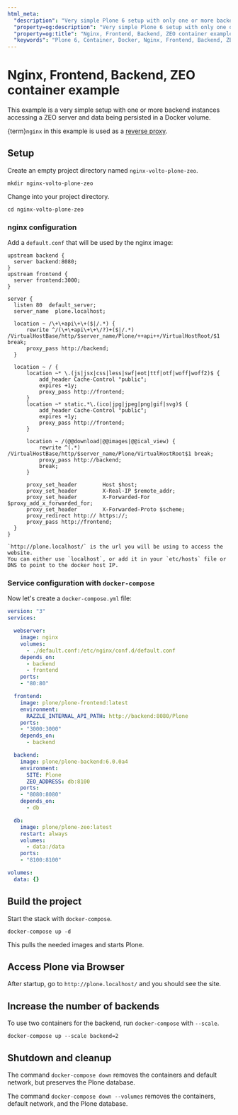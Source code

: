 ```yaml
---
html_meta:
  "description": "Very simple Plone 6 setup with only one or more backend instances accessing a ZEO server and data being persisted in a Docker volume."
  "property=og:description": "Very simple Plone 6 setup with only one or more backend instances accessing a ZEO server and data being persisted in a Docker volume."
  "property=og:title": "Nginx, Frontend, Backend, ZEO container example"
  "keywords": "Plone 6, Container, Docker, Nginx, Frontend, Backend, ZEO"
---
```


# Nginx, Frontend, Backend, ZEO container example

This example is a very simple setup with one or more backend instances accessing a ZEO server and data being persisted in a Docker volume.

{term}`nginx` in this example is used as a [reverse proxy](https://docs.nginx.com/nginx/admin-guide/web-server/reverse-proxy/).


## Setup

Create an empty project directory named `nginx-volto-plone-zeo`.

```shell
mkdir nginx-volto-plone-zeo
```

Change into your project directory.

```shell
cd nginx-volto-plone-zeo
```


### nginx configuration

Add a `default.conf` that will be used by the nginx image:

```nginx
upstream backend {
  server backend:8080;
}
upstream frontend {
  server frontend:3000;
}

server {
  listen 80  default_server;
  server_name  plone.localhost;

  location ~ /\+\+api\+\+($|/.*) {
      rewrite ^/(\+\+api\+\+\/?)+($|/.*) /VirtualHostBase/http/$server_name/Plone/++api++/VirtualHostRoot/$1 break;
      proxy_pass http://backend;
  }

  location ~ / {
      location ~* \.(js|jsx|css|less|swf|eot|ttf|otf|woff|woff2)$ {
          add_header Cache-Control "public";
          expires +1y;
          proxy_pass http://frontend;
      }
      location ~* static.*\.(ico|jpg|jpeg|png|gif|svg)$ {
          add_header Cache-Control "public";
          expires +1y;
          proxy_pass http://frontend;
      }

      location ~ /(@@download|@@images|@@ical_view) {
          rewrite ^(.*) /VirtualHostBase/http/$server_name/Plone/VirtualHostRoot$1 break;
          proxy_pass http://backend;
          break;
      }

      proxy_set_header        Host $host;
      proxy_set_header        X-Real-IP $remote_addr;
      proxy_set_header        X-Forwarded-For $proxy_add_x_forwarded_for;
      proxy_set_header        X-Forwarded-Proto $scheme;
      proxy_redirect http:// https://;
      proxy_pass http://frontend;
  }
}
```

```{note}
`http://plone.localhost/` is the url you will be using to access the website.
You can either use `localhost`, or add it in your `etc/hosts` file or DNS to point to the docker host IP.
```


### Service configuration with `docker-compose`

Now let's create a `docker-compose.yml` file:

```yaml
version: "3"
services:

  webserver:
    image: nginx
    volumes:
      - ./default.conf:/etc/nginx/conf.d/default.conf
    depends_on:
      - backend
      - frontend
    ports:
    - "80:80"

  frontend:
    image: plone/plone-frontend:latest
    environment:
      RAZZLE_INTERNAL_API_PATH: http://backend:8080/Plone
    ports:
    - "3000:3000"
    depends_on:
      - backend

  backend:
    image: plone/plone-backend:6.0.0a4
    environment:
      SITE: Plone
      ZEO_ADDRESS: db:8100
    ports:
    - "8080:8080"
    depends_on:
      - db

  db:
    image: plone/plone-zeo:latest
    restart: always
    volumes:
      - data:/data
    ports:
    - "8100:8100"

volumes:
  data: {}
```


## Build the project

Start the stack with `docker-compose`.

```shell
docker-compose up -d
```

This pulls the needed images and starts Plone.


## Access Plone via Browser

After startup, go to `http://plone.localhost/` and you should see the site.


## Increase the number of backends

To use two containers for the backend, run `docker-compose` with `--scale`.

```shell
docker-compose up --scale backend=2
```


## Shutdown and cleanup

The command `docker-compose down` removes the containers and default network, but preserves the Plone database.

The command `docker-compose down --volumes` removes the containers, default network, and the Plone database.
